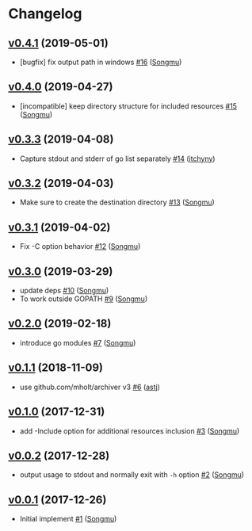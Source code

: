 # Changelog

## [v0.4.1](https://github.com/Songmu/goxz/compare/v0.4.0...v0.4.1) (2019-05-01)

* [bugfix] fix output path in windows [#16](https://github.com/Songmu/goxz/pull/16) ([Songmu](https://github.com/Songmu))

## [v0.4.0](https://github.com/Songmu/goxz/compare/v0.3.3...v0.4.0) (2019-04-27)

* [incompatible] keep directory structure for included resources [#15](https://github.com/Songmu/goxz/pull/15) ([Songmu](https://github.com/Songmu))

## [v0.3.3](https://github.com/Songmu/goxz/compare/v0.3.2...v0.3.3) (2019-04-08)

* Capture stdout and stderr of go list separately [#14](https://github.com/Songmu/goxz/pull/14) ([itchyny](https://github.com/itchyny))

## [v0.3.2](https://github.com/Songmu/goxz/compare/v0.3.1...v0.3.2) (2019-04-03)

* Make sure to create the destination directory [#13](https://github.com/Songmu/goxz/pull/13) ([Songmu](https://github.com/Songmu))

## [v0.3.1](https://github.com/Songmu/goxz/compare/v0.3.0...v0.3.1) (2019-04-02)

* Fix -C option behavior [#12](https://github.com/Songmu/goxz/pull/12) ([Songmu](https://github.com/Songmu))

## [v0.3.0](https://github.com/Songmu/goxz/compare/v0.2.0...v0.3.0) (2019-03-29)

* update deps [#10](https://github.com/Songmu/goxz/pull/10) ([Songmu](https://github.com/Songmu))
* To work outside GOPATH [#9](https://github.com/Songmu/goxz/pull/9) ([Songmu](https://github.com/Songmu))

## [v0.2.0](https://github.com/Songmu/goxz/compare/v0.1.1...v0.2.0) (2019-02-18)

* introduce go modules [#7](https://github.com/Songmu/goxz/pull/7) ([Songmu](https://github.com/Songmu))

## [v0.1.1](https://github.com/Songmu/goxz/compare/v0.1.0...v0.1.1) (2018-11-09)

* use github.com/mholt/archiver v3 [#6](https://github.com/Songmu/goxz/pull/6) ([astj](https://github.com/astj))

## [v0.1.0](https://github.com/Songmu/goxz/compare/v0.0.2...v0.1.0) (2017-12-31)

* add -Include option for additional resources inclusion [#3](https://github.com/Songmu/goxz/pull/3) ([Songmu](https://github.com/Songmu))

## [v0.0.2](https://github.com/Songmu/goxz/compare/v0.0.1...v0.0.2) (2017-12-28)

* output usage to stdout and normally exit with `-h` option [#2](https://github.com/Songmu/goxz/pull/2) ([Songmu](https://github.com/Songmu))

## [v0.0.1](https://github.com/Songmu/goxz/compare/3fde63a0...v0.0.1) (2017-12-26)

* Initial implement [#1](https://github.com/Songmu/goxz/pull/1) ([Songmu](https://github.com/Songmu))
